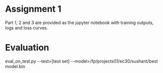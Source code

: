 # Assignment 1
Part 1, 2 and 3 are provided as the jupyter notebook with training outputs, logs and loss curves.

# Evaluation
eval_on_test.py --test=[test set] --model=/fp/projects01/ec30/sushant/best model.bin

